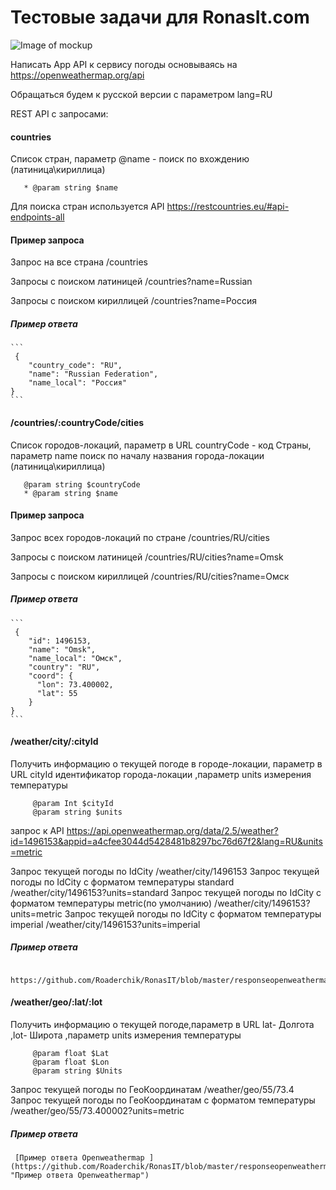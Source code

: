 # Тестовые задачи  для  RonasIt.com
![Image of mockup](https://resume.nodejs.website/UP.jpg)

Написать App API к сервису погоды основываясь на https://openweathermap.org/api

Обращаться будем к русской версии с параметром lang=RU 

REST API c запросами:

#### countries 
Список стран, параметр @name - поиск по вхождению (латиница\кириллица)
 ```    
    * @param string $name
 ```   
Для поиска стран используется API https://restcountries.eu/#api-endpoints-all

#### Пример запроса

Запрос на все страна /countries

Запросы с поиском латиницей  /countries?name=Russian

Запросы с поиском кириллицей /countries?name=Россия


##### Пример ответа
    ```
     {
        "country_code": "RU",
        "name": "Russian Federation",
        "name_local": "Россия"    
    }
    ```

#### /countries/:countryCode/cities 

Список городов-локаций,  параметр в URL countryCode - код Страны, параметр name поиск по началу названия города-локации (латиница\кириллица)

 ``` 
    @param string $countryCode
    * @param string $name
 ```   
#### Пример запроса

Запрос всех городов-локаций по  стране /countries/RU/cities

Запросы с поиском латиницей   /countries/RU/cities?name=Omsk

Запросы с поиском кириллицей  /countries/RU/cities?name=Омск


##### Пример ответа
    ```
     {
        "id": 1496153,
        "name": "Omsk",
        "name_local": "Омск",
        "country": "RU",
        "coord": {
          "lon": 73.400002,
          "lat": 55
        }
    }
    ```
    
#### /weather/city/:сityId
Получить информацию о текущей погоде в городе-локации, параметр в URL сityId идентификатор города-локации ,параметр  units измерения температуры
 ``` 
      @param Int $сityId
      @param string $units
 ```
 запрос к API https://api.openweathermap.org/data/2.5/weather?id=1496153&appid=a4cfee3044d5428481b8297bc76d67f2&lang=RU&units=metric
 
 Запрос текущей погоды по IdCity /weather/city/1496153
 Запрос текущей погоды по IdCity c форматом температуры standard   /weather/city/1496153?units=standard 
 Запрос текущей погоды по IdCity c форматом температуры metric(по умолчанию)   /weather/city/1496153?units=metric 
 Запрос текущей погоды по IdCity c форматом температуры imperial   /weather/city/1496153?units=imperial
 
 ##### Пример ответа
  ```
     https://github.com/Roaderchik/RonasIT/blob/master/responseopenweathermap.md
   ```
   
 #### /weather/geo/:lat/:lot 
 Получить информацию о текущей погоде,параметр в URL lat- Долгота ,lot- Широта ,параметр  units измерения температуры
 ```  
      @param float $Lat
      @param float $Lon    
      @param string $Units
 ```
 
Запрос текущей погоды по ГеоКоординатам /weather/geo/55/73.4
Запрос текущей погоды по ГеоКоординатам c форматом температуры  /weather/geo/55/73.400002?units=metric

 ##### Пример ответа
 
     [Пример ответа Оpenweathermap ](https://github.com/Roaderchik/RonasIT/blob/master/responseopenweathermap.md "Пример ответа Оpenweathermap")
  
